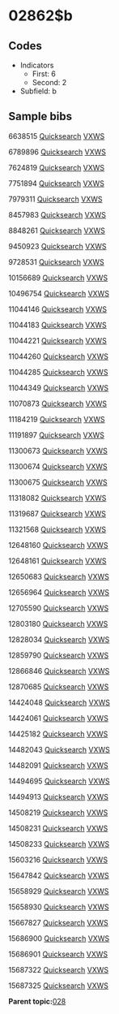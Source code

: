 # 02862$b

## Codes

-   Indicators
    -   First: 6
    -   Second: 2
-   Subfield: b

## Sample bibs

6638515 [Quicksearch](https://search.library.yale.edu/catalog/6638515) [VXWS](http://prodorbis.library.yale.edu:7014/vxws/GetHoldingsService?bibId=6638515)

6789896 [Quicksearch](https://search.library.yale.edu/catalog/6789896) [VXWS](http://prodorbis.library.yale.edu:7014/vxws/GetHoldingsService?bibId=6789896)

7624819 [Quicksearch](https://search.library.yale.edu/catalog/7624819) [VXWS](http://prodorbis.library.yale.edu:7014/vxws/GetHoldingsService?bibId=7624819)

7751894 [Quicksearch](https://search.library.yale.edu/catalog/7751894) [VXWS](http://prodorbis.library.yale.edu:7014/vxws/GetHoldingsService?bibId=7751894)

7979311 [Quicksearch](https://search.library.yale.edu/catalog/7979311) [VXWS](http://prodorbis.library.yale.edu:7014/vxws/GetHoldingsService?bibId=7979311)

8457983 [Quicksearch](https://search.library.yale.edu/catalog/8457983) [VXWS](http://prodorbis.library.yale.edu:7014/vxws/GetHoldingsService?bibId=8457983)

8848261 [Quicksearch](https://search.library.yale.edu/catalog/8848261) [VXWS](http://prodorbis.library.yale.edu:7014/vxws/GetHoldingsService?bibId=8848261)

9450923 [Quicksearch](https://search.library.yale.edu/catalog/9450923) [VXWS](http://prodorbis.library.yale.edu:7014/vxws/GetHoldingsService?bibId=9450923)

9728531 [Quicksearch](https://search.library.yale.edu/catalog/9728531) [VXWS](http://prodorbis.library.yale.edu:7014/vxws/GetHoldingsService?bibId=9728531)

10156689 [Quicksearch](https://search.library.yale.edu/catalog/10156689) [VXWS](http://prodorbis.library.yale.edu:7014/vxws/GetHoldingsService?bibId=10156689)

10496754 [Quicksearch](https://search.library.yale.edu/catalog/10496754) [VXWS](http://prodorbis.library.yale.edu:7014/vxws/GetHoldingsService?bibId=10496754)

11044146 [Quicksearch](https://search.library.yale.edu/catalog/11044146) [VXWS](http://prodorbis.library.yale.edu:7014/vxws/GetHoldingsService?bibId=11044146)

11044183 [Quicksearch](https://search.library.yale.edu/catalog/11044183) [VXWS](http://prodorbis.library.yale.edu:7014/vxws/GetHoldingsService?bibId=11044183)

11044221 [Quicksearch](https://search.library.yale.edu/catalog/11044221) [VXWS](http://prodorbis.library.yale.edu:7014/vxws/GetHoldingsService?bibId=11044221)

11044260 [Quicksearch](https://search.library.yale.edu/catalog/11044260) [VXWS](http://prodorbis.library.yale.edu:7014/vxws/GetHoldingsService?bibId=11044260)

11044285 [Quicksearch](https://search.library.yale.edu/catalog/11044285) [VXWS](http://prodorbis.library.yale.edu:7014/vxws/GetHoldingsService?bibId=11044285)

11044349 [Quicksearch](https://search.library.yale.edu/catalog/11044349) [VXWS](http://prodorbis.library.yale.edu:7014/vxws/GetHoldingsService?bibId=11044349)

11070873 [Quicksearch](https://search.library.yale.edu/catalog/11070873) [VXWS](http://prodorbis.library.yale.edu:7014/vxws/GetHoldingsService?bibId=11070873)

11184219 [Quicksearch](https://search.library.yale.edu/catalog/11184219) [VXWS](http://prodorbis.library.yale.edu:7014/vxws/GetHoldingsService?bibId=11184219)

11191897 [Quicksearch](https://search.library.yale.edu/catalog/11191897) [VXWS](http://prodorbis.library.yale.edu:7014/vxws/GetHoldingsService?bibId=11191897)

11300673 [Quicksearch](https://search.library.yale.edu/catalog/11300673) [VXWS](http://prodorbis.library.yale.edu:7014/vxws/GetHoldingsService?bibId=11300673)

11300674 [Quicksearch](https://search.library.yale.edu/catalog/11300674) [VXWS](http://prodorbis.library.yale.edu:7014/vxws/GetHoldingsService?bibId=11300674)

11300675 [Quicksearch](https://search.library.yale.edu/catalog/11300675) [VXWS](http://prodorbis.library.yale.edu:7014/vxws/GetHoldingsService?bibId=11300675)

11318082 [Quicksearch](https://search.library.yale.edu/catalog/11318082) [VXWS](http://prodorbis.library.yale.edu:7014/vxws/GetHoldingsService?bibId=11318082)

11319687 [Quicksearch](https://search.library.yale.edu/catalog/11319687) [VXWS](http://prodorbis.library.yale.edu:7014/vxws/GetHoldingsService?bibId=11319687)

11321568 [Quicksearch](https://search.library.yale.edu/catalog/11321568) [VXWS](http://prodorbis.library.yale.edu:7014/vxws/GetHoldingsService?bibId=11321568)

12648160 [Quicksearch](https://search.library.yale.edu/catalog/12648160) [VXWS](http://prodorbis.library.yale.edu:7014/vxws/GetHoldingsService?bibId=12648160)

12648161 [Quicksearch](https://search.library.yale.edu/catalog/12648161) [VXWS](http://prodorbis.library.yale.edu:7014/vxws/GetHoldingsService?bibId=12648161)

12650683 [Quicksearch](https://search.library.yale.edu/catalog/12650683) [VXWS](http://prodorbis.library.yale.edu:7014/vxws/GetHoldingsService?bibId=12650683)

12656964 [Quicksearch](https://search.library.yale.edu/catalog/12656964) [VXWS](http://prodorbis.library.yale.edu:7014/vxws/GetHoldingsService?bibId=12656964)

12705590 [Quicksearch](https://search.library.yale.edu/catalog/12705590) [VXWS](http://prodorbis.library.yale.edu:7014/vxws/GetHoldingsService?bibId=12705590)

12803180 [Quicksearch](https://search.library.yale.edu/catalog/12803180) [VXWS](http://prodorbis.library.yale.edu:7014/vxws/GetHoldingsService?bibId=12803180)

12828034 [Quicksearch](https://search.library.yale.edu/catalog/12828034) [VXWS](http://prodorbis.library.yale.edu:7014/vxws/GetHoldingsService?bibId=12828034)

12859790 [Quicksearch](https://search.library.yale.edu/catalog/12859790) [VXWS](http://prodorbis.library.yale.edu:7014/vxws/GetHoldingsService?bibId=12859790)

12866846 [Quicksearch](https://search.library.yale.edu/catalog/12866846) [VXWS](http://prodorbis.library.yale.edu:7014/vxws/GetHoldingsService?bibId=12866846)

12870685 [Quicksearch](https://search.library.yale.edu/catalog/12870685) [VXWS](http://prodorbis.library.yale.edu:7014/vxws/GetHoldingsService?bibId=12870685)

14424048 [Quicksearch](https://search.library.yale.edu/catalog/14424048) [VXWS](http://prodorbis.library.yale.edu:7014/vxws/GetHoldingsService?bibId=14424048)

14424061 [Quicksearch](https://search.library.yale.edu/catalog/14424061) [VXWS](http://prodorbis.library.yale.edu:7014/vxws/GetHoldingsService?bibId=14424061)

14425182 [Quicksearch](https://search.library.yale.edu/catalog/14425182) [VXWS](http://prodorbis.library.yale.edu:7014/vxws/GetHoldingsService?bibId=14425182)

14482043 [Quicksearch](https://search.library.yale.edu/catalog/14482043) [VXWS](http://prodorbis.library.yale.edu:7014/vxws/GetHoldingsService?bibId=14482043)

14482091 [Quicksearch](https://search.library.yale.edu/catalog/14482091) [VXWS](http://prodorbis.library.yale.edu:7014/vxws/GetHoldingsService?bibId=14482091)

14494695 [Quicksearch](https://search.library.yale.edu/catalog/14494695) [VXWS](http://prodorbis.library.yale.edu:7014/vxws/GetHoldingsService?bibId=14494695)

14494913 [Quicksearch](https://search.library.yale.edu/catalog/14494913) [VXWS](http://prodorbis.library.yale.edu:7014/vxws/GetHoldingsService?bibId=14494913)

14508219 [Quicksearch](https://search.library.yale.edu/catalog/14508219) [VXWS](http://prodorbis.library.yale.edu:7014/vxws/GetHoldingsService?bibId=14508219)

14508231 [Quicksearch](https://search.library.yale.edu/catalog/14508231) [VXWS](http://prodorbis.library.yale.edu:7014/vxws/GetHoldingsService?bibId=14508231)

14508233 [Quicksearch](https://search.library.yale.edu/catalog/14508233) [VXWS](http://prodorbis.library.yale.edu:7014/vxws/GetHoldingsService?bibId=14508233)

15603216 [Quicksearch](https://search.library.yale.edu/catalog/15603216) [VXWS](http://prodorbis.library.yale.edu:7014/vxws/GetHoldingsService?bibId=15603216)

15647842 [Quicksearch](https://search.library.yale.edu/catalog/15647842) [VXWS](http://prodorbis.library.yale.edu:7014/vxws/GetHoldingsService?bibId=15647842)

15658929 [Quicksearch](https://search.library.yale.edu/catalog/15658929) [VXWS](http://prodorbis.library.yale.edu:7014/vxws/GetHoldingsService?bibId=15658929)

15658930 [Quicksearch](https://search.library.yale.edu/catalog/15658930) [VXWS](http://prodorbis.library.yale.edu:7014/vxws/GetHoldingsService?bibId=15658930)

15667827 [Quicksearch](https://search.library.yale.edu/catalog/15667827) [VXWS](http://prodorbis.library.yale.edu:7014/vxws/GetHoldingsService?bibId=15667827)

15686900 [Quicksearch](https://search.library.yale.edu/catalog/15686900) [VXWS](http://prodorbis.library.yale.edu:7014/vxws/GetHoldingsService?bibId=15686900)

15686901 [Quicksearch](https://search.library.yale.edu/catalog/15686901) [VXWS](http://prodorbis.library.yale.edu:7014/vxws/GetHoldingsService?bibId=15686901)

15687322 [Quicksearch](https://search.library.yale.edu/catalog/15687322) [VXWS](http://prodorbis.library.yale.edu:7014/vxws/GetHoldingsService?bibId=15687322)

15687325 [Quicksearch](https://search.library.yale.edu/catalog/15687325) [VXWS](http://prodorbis.library.yale.edu:7014/vxws/GetHoldingsService?bibId=15687325)

**Parent topic:**[028](../../tags/028/028.md)

